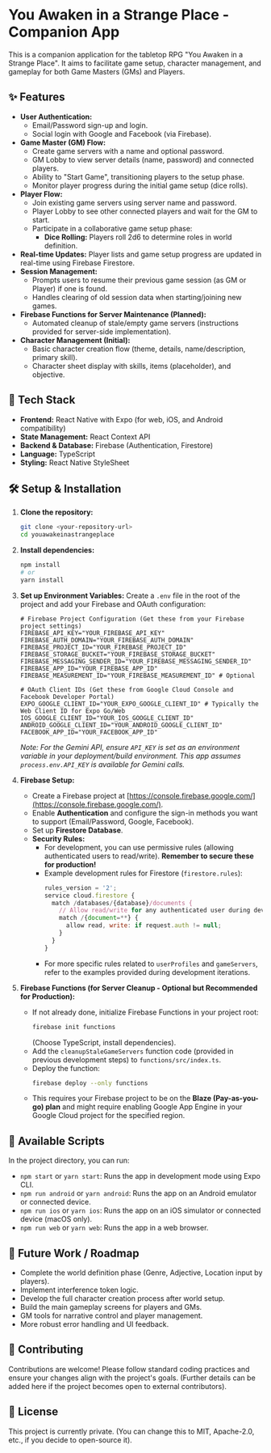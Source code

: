# You Awaken in a Strange Place - Companion App

This is a companion application for the tabletop RPG "You Awaken in a Strange Place". It aims to facilitate game setup, character management, and gameplay for both Game Masters (GMs) and Players.

## ✨ Features

- **User Authentication:**
  - Email/Password sign-up and login.
  - Social login with Google and Facebook (via Firebase).
- **Game Master (GM) Flow:**
  - Create game servers with a name and optional password.
  - GM Lobby to view server details (name, password) and connected players.
  - Ability to "Start Game", transitioning players to the setup phase.
  - Monitor player progress during the initial game setup (dice rolls).
- **Player Flow:**
  - Join existing game servers using server name and password.
  - Player Lobby to see other connected players and wait for the GM to start.
  - Participate in a collaborative game setup phase:
    - **Dice Rolling:** Players roll 2d6 to determine roles in world definition.
- **Real-time Updates:** Player lists and game setup progress are updated in real-time using Firebase Firestore.
- **Session Management:**
  - Prompts users to resume their previous game session (as GM or Player) if one is found.
  - Handles clearing of old session data when starting/joining new games.
- **Firebase Functions for Server Maintenance (Planned):**
  - Automated cleanup of stale/empty game servers (instructions provided for server-side implementation).
- **Character Management (Initial):**
  - Basic character creation flow (theme, details, name/description, primary skill).
  - Character sheet display with skills, items (placeholder), and objective.

## 🚀 Tech Stack

- **Frontend:** React Native with Expo (for web, iOS, and Android compatibility)
- **State Management:** React Context API
- **Backend & Database:** Firebase (Authentication, Firestore)
- **Language:** TypeScript
- **Styling:** React Native StyleSheet

## 🛠️ Setup & Installation

1.  **Clone the repository:**

    ```bash
    git clone <your-repository-url>
    cd youawakeinastrangeplace
    ```

2.  **Install dependencies:**

    ```bash
    npm install
    # or
    yarn install
    ```

3.  **Set up Environment Variables:**
    Create a `.env` file in the root of the project and add your Firebase and OAuth configuration:

    ```env
    # Firebase Project Configuration (Get these from your Firebase project settings)
    FIREBASE_API_KEY="YOUR_FIREBASE_API_KEY"
    FIREBASE_AUTH_DOMAIN="YOUR_FIREBASE_AUTH_DOMAIN"
    FIREBASE_PROJECT_ID="YOUR_FIREBASE_PROJECT_ID"
    FIREBASE_STORAGE_BUCKET="YOUR_FIREBASE_STORAGE_BUCKET"
    FIREBASE_MESSAGING_SENDER_ID="YOUR_FIREBASE_MESSAGING_SENDER_ID"
    FIREBASE_APP_ID="YOUR_FIREBASE_APP_ID"
    FIREBASE_MEASUREMENT_ID="YOUR_FIREBASE_MEASUREMENT_ID" # Optional

    # OAuth Client IDs (Get these from Google Cloud Console and Facebook Developer Portal)
    EXPO_GOOGLE_CLIENT_ID="YOUR_EXPO_GOOGLE_CLIENT_ID" # Typically the Web Client ID for Expo Go/Web
    IOS_GOOGLE_CLIENT_ID="YOUR_IOS_GOOGLE_CLIENT_ID"
    ANDROID_GOOGLE_CLIENT_ID="YOUR_ANDROID_GOOGLE_CLIENT_ID"
    FACEBOOK_APP_ID="YOUR_FACEBOOK_APP_ID"
    ```

    _Note: For the Gemini API, ensure `API_KEY` is set as an environment variable in your deployment/build environment. This app assumes `process.env.API_KEY` is available for Gemini calls._

4.  **Firebase Setup:**

    - Create a Firebase project at [https://console.firebase.google.com/](https://console.firebase.google.com/).
    - Enable **Authentication** and configure the sign-in methods you want to support (Email/Password, Google, Facebook).
    - Set up **Firestore Database**.
    - **Security Rules:**
      - For development, you can use permissive rules (allowing authenticated users to read/write). **Remember to secure these for production!**
      - Example development rules for Firestore (`firestore.rules`):
        ```javascript
        rules_version = '2';
        service cloud.firestore {
          match /databases/{database}/documents {
            // Allow read/write for any authenticated user during development
            match /{document=**} {
              allow read, write: if request.auth != null;
            }
          }
        }
        ```
      - For more specific rules related to `userProfiles` and `gameServers`, refer to the examples provided during development iterations.

5.  **Firebase Functions (for Server Cleanup - Optional but Recommended for Production):**
    - If not already done, initialize Firebase Functions in your project root:
      ```bash
      firebase init functions
      ```
      (Choose TypeScript, install dependencies).
    - Add the `cleanupStaleGameServers` function code (provided in previous development steps) to `functions/src/index.ts`.
    - Deploy the function:
      ```bash
      firebase deploy --only functions
      ```
    - This requires your Firebase project to be on the **Blaze (Pay-as-you-go) plan** and might require enabling Google App Engine in your Google Cloud project for the specified region.

## 📜 Available Scripts

In the project directory, you can run:

- `npm start` or `yarn start`: Runs the app in development mode using Expo CLI.
- `npm run android` or `yarn android`: Runs the app on an Android emulator or connected device.
- `npm run ios` or `yarn ios`: Runs the app on an iOS simulator or connected device (macOS only).
- `npm run web` or `yarn web`: Runs the app in a web browser.

## 🔮 Future Work / Roadmap

- Complete the world definition phase (Genre, Adjective, Location input by players).
- Implement interference token logic.
- Develop the full character creation process after world setup.
- Build the main gameplay screens for players and GMs.
- GM tools for narrative control and player management.
- More robust error handling and UI feedback.

## 🤝 Contributing

Contributions are welcome! Please follow standard coding practices and ensure your changes align with the project's goals. (Further details can be added here if the project becomes open to external contributors).

## 📄 License

This project is currently private. (You can change this to MIT, Apache-2.0, etc., if you decide to open-source it).
